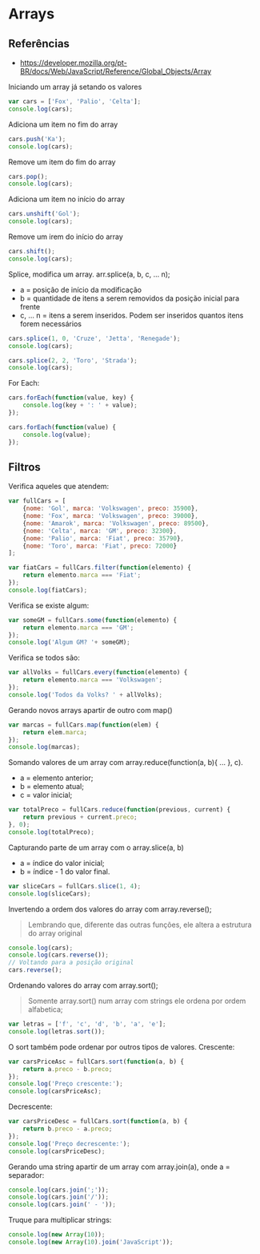 # Arrays

## Referências
- https://developer.mozilla.org/pt-BR/docs/Web/JavaScript/Reference/Global_Objects/Array

Iniciando um array já setando os valores

```js
var cars = ['Fox', 'Palio', 'Celta'];
console.log(cars);
```

Adiciona um item no fim do array

```js
cars.push('Ka');
console.log(cars);
```

Remove um item do fim do array

```js
cars.pop();
console.log(cars);
```

Adiciona um item no início do array

```js
cars.unshift('Gol');
console.log(cars);
```

Remove um irem do início do array

```js
cars.shift();
console.log(cars);
```

Splice, modifica um array. arr.splice(a, b, c, ... n);
- a = posição de início da modificação
- b = quantidade de itens a serem removidos da posição inicial para frente
- c, ... n = itens a serem inseridos. Podem ser inseridos quantos itens forem necessários

```js
cars.splice(1, 0, 'Cruze', 'Jetta', 'Renegade');
console.log(cars);

cars.splice(2, 2, 'Toro', 'Strada');
console.log(cars);
```

For Each:

```js
cars.forEach(function(value, key) {
    console.log(key + ': ' + value);
});

cars.forEach(function(value) {
    console.log(value);
});
```

## Filtros

Verifica aqueles que atendem:

```js
var fullCars = [
    {nome: 'Gol', marca: 'Volkswagen', preco: 35900},
    {nome: 'Fox', marca: 'Volkswagen', preco: 39000},
    {nome: 'Amarok', marca: 'Volkswagen', preco: 89500},
    {nome: 'Celta', marca: 'GM', preco: 32300},
    {nome: 'Palio', marca: 'Fiat', preco: 35790},
    {nome: 'Toro', marca: 'Fiat', preco: 72000}
];

var fiatCars = fullCars.filter(function(elemento) {
    return elemento.marca === 'Fiat';
});
console.log(fiatCars);
```

Verifica se existe algum:

```js
var someGM = fullCars.some(function(elemento) {
    return elemento.marca === 'GM';
});
console.log('Algum GM? '+ someGM);
```

Verifica se todos são:

```js
var allVolks = fullCars.every(function(elemento) {
    return elemento.marca === 'Volkswagen';
});
console.log('Todos da Volks? ' + allVolks);
```

Gerando novos arrays apartir de outro com map()

```js
var marcas = fullCars.map(function(elem) {
    return elem.marca;
});
console.log(marcas);
```

Somando valores de um array com array.reduce(function(a, b){ ... }, c).
- a = elemento anterior;
- b = elemento atual;
- c = valor inicial;

```js
var totalPreco = fullCars.reduce(function(previous, current) {
    return previous + current.preco;
}, 0);
console.log(totalPreco);
```

Capturando parte de um array com o array.slice(a, b)
- a = índice do valor inicial;
- b = índice - 1 do valor final.

```js
var sliceCars = fullCars.slice(1, 4);
console.log(sliceCars);
```

Invertendo a ordem dos valores do array com array.reverse();
> Lembrando que, diferente das outras funções, ele altera a estrutura do array original

```js
console.log(cars);
console.log(cars.reverse());
// Voltando para a posição original
cars.reverse();
```

Ordenando valores do array com array.sort();
> Somente array.sort() num array com strings ele ordena por ordem alfabetica;

```js
var letras = ['f', 'c', 'd', 'b', 'a', 'e'];
console.log(letras.sort());
```

O sort também pode ordenar por outros tipos de valores.
Crescente:

```js
var carsPriceAsc = fullCars.sort(function(a, b) {
    return a.preco - b.preco;
});
console.log('Preço crescente:');
console.log(carsPriceAsc);
```

Decrescente:

```js
var carsPriceDesc = fullCars.sort(function(a, b) {
    return b.preco - a.preco;
});
console.log('Preço decrescente:');
console.log(carsPriceDesc);
```

Gerando uma string apartir de um array com array.join(a), onde a = separador:

```js
console.log(cars.join(';'));
console.log(cars.join('/'));
console.log(cars.join(' - '));
```

Truque para multiplicar strings:

```js
console.log(new Array(10));
console.log(new Array(10).join('JavaScript'));
```
